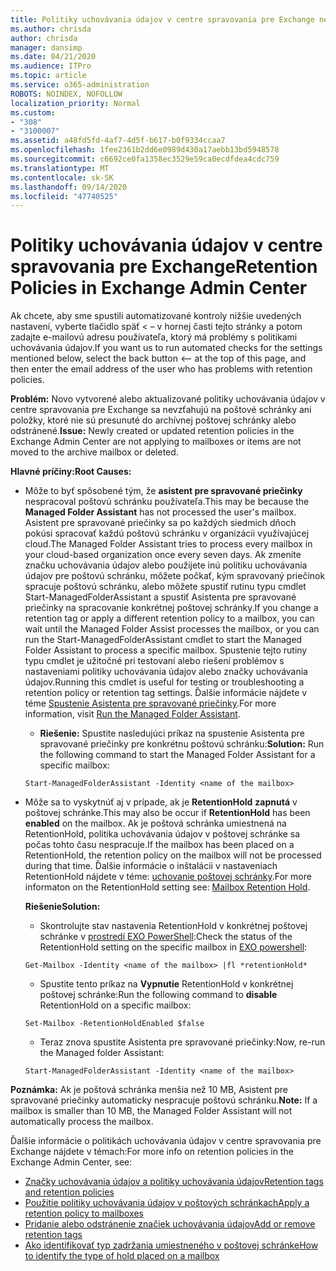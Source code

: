```yaml
---
title: Politiky uchovávania údajov v centre spravovania pre Exchange nefunguje
ms.author: chrisda
author: chrisda
manager: dansimp
ms.date: 04/21/2020
ms.audience: ITPro
ms.topic: article
ms.service: o365-administration
ROBOTS: NOINDEX, NOFOLLOW
localization_priority: Normal
ms.custom:
- "308"
- "3100007"
ms.assetid: a48fd5fd-4af7-4d5f-b617-b0f9334ccaa7
ms.openlocfilehash: 1fee2361b2dd6e0989d430a17aebb13bd5948578
ms.sourcegitcommit: c6692ce0fa1358ec3529e59ca0ecdfdea4cdc759
ms.translationtype: MT
ms.contentlocale: sk-SK
ms.lasthandoff: 09/14/2020
ms.locfileid: "47740525"
---
```

# <a name="retention-policies-in-exchange-admin-center"></a><span data-ttu-id="ffdc4-102">Politiky uchovávania údajov v centre spravovania pre Exchange</span><span class="sxs-lookup"><span data-stu-id="ffdc4-102">Retention Policies in Exchange Admin Center</span></span>

<span data-ttu-id="ffdc4-103">Ak chcete, aby sme spustili automatizované kontroly nižšie uvedených nastavení, vyberte tlačidlo späť < – v hornej časti tejto stránky a potom zadajte e-mailovú adresu používateľa, ktorý má problémy s politikami uchovávania údajov.</span><span class="sxs-lookup"><span data-stu-id="ffdc4-103">If you want us to run automated checks for the settings mentioned below, select the back button <-- at the top of this page, and then enter the email address of the user who has problems with retention policies.</span></span>

 <span data-ttu-id="ffdc4-104">**Problém:** Novo vytvorené alebo aktualizované politiky uchovávania údajov v centre spravovania pre Exchange sa nevzťahujú na poštové schránky ani položky, ktoré nie sú presunuté do archívnej poštovej schránky alebo odstránené.</span><span class="sxs-lookup"><span data-stu-id="ffdc4-104">**Issue:** Newly created or updated retention policies in the Exchange Admin Center are not applying to mailboxes or items are not moved to the archive mailbox or deleted.</span></span> 
  
 <span data-ttu-id="ffdc4-105">**Hlavné príčiny:**</span><span class="sxs-lookup"><span data-stu-id="ffdc4-105">**Root Causes:**</span></span>
  
- <span data-ttu-id="ffdc4-106">Môže to byť spôsobené tým, že **asistent pre spravované priečinky** nespracoval poštovú schránku používateľa.</span><span class="sxs-lookup"><span data-stu-id="ffdc4-106">This may be because the **Managed Folder Assistant** has not processed the user's mailbox.</span></span> <span data-ttu-id="ffdc4-107">Asistent pre spravované priečinky sa po každých siedmich dňoch pokúsi spracovať každú poštovú schránku v organizácii využívajúcej cloud.</span><span class="sxs-lookup"><span data-stu-id="ffdc4-107">The Managed Folder Assistant tries to process every mailbox in your cloud-based organization once every seven days.</span></span> <span data-ttu-id="ffdc4-108">Ak zmeníte značku uchovávania údajov alebo použijete inú politiku uchovávania údajov pre poštovú schránku, môžete počkať, kým spravovaný priečinok spracuje poštovú schránku, alebo môžete spustiť rutinu typu cmdlet Start-ManagedFolderAssistant a spustiť Asistenta pre spravované priečinky na spracovanie konkrétnej poštovej schránky.</span><span class="sxs-lookup"><span data-stu-id="ffdc4-108">If you change a retention tag or apply a different retention policy to a mailbox, you can wait until the Managed Folder Assist processes the mailbox, or you can run the Start-ManagedFolderAssistant cmdlet to start the Managed Folder Assistant to process a specific mailbox.</span></span> <span data-ttu-id="ffdc4-109">Spustenie tejto rutiny typu cmdlet je užitočné pri testovaní alebo riešení problémov s nastaveniami politiky uchovávania údajov alebo značky uchovávania údajov.</span><span class="sxs-lookup"><span data-stu-id="ffdc4-109">Running this cmdlet is useful for testing or troubleshooting a retention policy or retention tag settings.</span></span> <span data-ttu-id="ffdc4-110">Ďalšie informácie nájdete v téme [Spustenie Asistenta pre spravované priečinky](https://msdn.microsoft.com/library/gg271153%28v=exchsrvcs.149%29.aspx#managedfolderassist).</span><span class="sxs-lookup"><span data-stu-id="ffdc4-110">For more information, visit [Run the Managed Folder Assistant](https://msdn.microsoft.com/library/gg271153%28v=exchsrvcs.149%29.aspx#managedfolderassist).</span></span>
    
  - <span data-ttu-id="ffdc4-111">**Riešenie:** Spustite nasledujúci príkaz na spustenie Asistenta pre spravované priečinky pre konkrétnu poštovú schránku:</span><span class="sxs-lookup"><span data-stu-id="ffdc4-111">**Solution:** Run the following command to start the Managed Folder Assistant for a specific mailbox:</span></span>
    
  ```
  Start-ManagedFolderAssistant -Identity <name of the mailbox>
  ```

- <span data-ttu-id="ffdc4-112">Môže sa to vyskytnúť aj v prípade, ak je **RetentionHold** **zapnutá** v poštovej schránke.</span><span class="sxs-lookup"><span data-stu-id="ffdc4-112">This may also be occur if **RetentionHold** has been **enabled** on the mailbox.</span></span> <span data-ttu-id="ffdc4-113">Ak je poštová schránka umiestnená na RetentionHold, politika uchovávania údajov v poštovej schránke sa počas tohto času nespracuje.</span><span class="sxs-lookup"><span data-stu-id="ffdc4-113">If the mailbox has been placed on a RetentionHold, the retention policy on the mailbox will not be processed during that time.</span></span> <span data-ttu-id="ffdc4-114">Ďalšie informácie o inštalácii v nastaveniach RetentionHold nájdete v téme: [uchovanie poštovej schránky](https://docs.microsoft.com/exchange/security-and-compliance/messaging-records-management/mailbox-retention-hold).</span><span class="sxs-lookup"><span data-stu-id="ffdc4-114">For more informaton on the RetentionHold setting see: [Mailbox Retention Hold](https://docs.microsoft.com/exchange/security-and-compliance/messaging-records-management/mailbox-retention-hold).</span></span>
    
    <span data-ttu-id="ffdc4-115">**Riešenie**</span><span class="sxs-lookup"><span data-stu-id="ffdc4-115">**Solution:**</span></span>
    
  - <span data-ttu-id="ffdc4-116">Skontrolujte stav nastavenia RetentionHold v konkrétnej poštovej schránke v [prostredí EXO PowerShell](https://docs.microsoft.com/powershell/exchange/exchange-online/connect-to-exchange-online-powershell/connect-to-exchange-online-powershell?view=exchange-ps):</span><span class="sxs-lookup"><span data-stu-id="ffdc4-116">Check the status of the RetentionHold setting on the specific mailbox in [EXO powershell](https://docs.microsoft.com/powershell/exchange/exchange-online/connect-to-exchange-online-powershell/connect-to-exchange-online-powershell?view=exchange-ps):</span></span>
    
  ```
  Get-Mailbox -Identity <name of the mailbox> |fl *retentionHold*
  ```

  - <span data-ttu-id="ffdc4-117">Spustite tento príkaz na **Vypnutie** RetentionHold v konkrétnej poštovej schránke:</span><span class="sxs-lookup"><span data-stu-id="ffdc4-117">Run the following command to **disable** RetentionHold on a specific mailbox:</span></span>
    
  ```
  Set-Mailbox -RetentionHoldEnabled $false
  ```

  - <span data-ttu-id="ffdc4-118">Teraz znova spustite Asistenta pre spravované priečinky:</span><span class="sxs-lookup"><span data-stu-id="ffdc4-118">Now, re-run the Managed folder Assistant:</span></span>
    
  ```
  Start-ManagedFolderAssistant -Identity <name of the mailbox>
  ```

 <span data-ttu-id="ffdc4-119">**Poznámka:** Ak je poštová schránka menšia než 10 MB, Asistent pre spravované priečinky automaticky nespracuje poštovú schránku.</span><span class="sxs-lookup"><span data-stu-id="ffdc4-119">**Note:** If a mailbox is smaller than 10 MB, the Managed Folder Assistant will not automatically process the mailbox.</span></span>
 
<span data-ttu-id="ffdc4-120">Ďalšie informácie o politikách uchovávania údajov v centre spravovania pre Exchange nájdete v témach:</span><span class="sxs-lookup"><span data-stu-id="ffdc4-120">For more info on retention policies in the Exchange Admin Center, see:</span></span>
- [<span data-ttu-id="ffdc4-121">Značky uchovávania údajov a politiky uchovávania údajov</span><span class="sxs-lookup"><span data-stu-id="ffdc4-121">Retention tags and retention policies</span></span>](https://docs.microsoft.com/exchange/security-and-compliance/messaging-records-management/retention-tags-and-policies)
- [<span data-ttu-id="ffdc4-122">Použitie politiky uchovávania údajov v poštových schránkach</span><span class="sxs-lookup"><span data-stu-id="ffdc4-122">Apply a retention policy to mailboxes</span></span>](https://docs.microsoft.com/exchange/security-and-compliance/messaging-records-management/apply-retention-policy)
- [<span data-ttu-id="ffdc4-123">Pridanie alebo odstránenie značiek uchovávania údajov</span><span class="sxs-lookup"><span data-stu-id="ffdc4-123">Add or remove retention tags</span></span>](https://docs.microsoft.com/exchange/security-and-compliance/messaging-records-management/add-or-remove-retention-tags)
- [<span data-ttu-id="ffdc4-124">Ako identifikovať typ zadržania umiestneného v poštovej schránke</span><span class="sxs-lookup"><span data-stu-id="ffdc4-124">How to identify the type of hold placed on a mailbox</span></span>](https://docs.microsoft.com/microsoft-365/compliance/identify-a-hold-on-an-exchange-online-mailbox)
